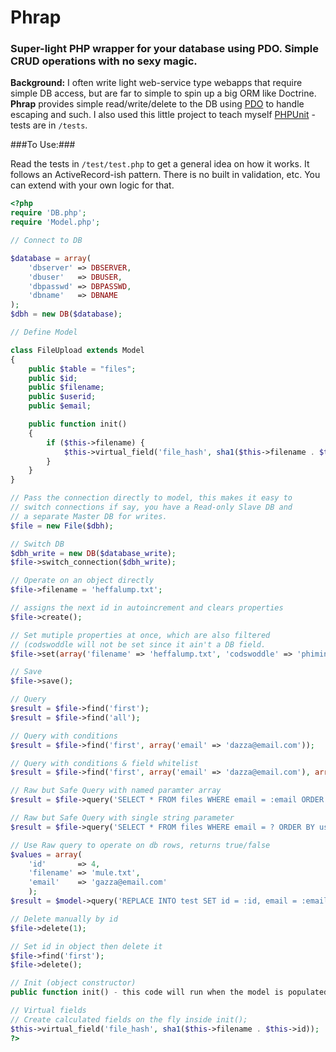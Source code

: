 # Phrap
### Super-light PHP wrapper for your database using PDO. Simple CRUD operations with no sexy magic.

**Background:** I often write light web-service type webapps that require simple DB access, but are far to simple to spin up a big ORM like Doctrine. **Phrap** provides simple read/write/delete to the DB using [PDO](http://us.php.net/manual/en/book.pdo.php) to handle escaping and such. I also used this little project to teach myself [PHPUnit](https://github.com/sebastianbergmann/phpunit/) - tests are in `/tests`.

###To Use:###

Read the tests in `/test/test.php` to get a general idea on how it works. It follows an ActiveRecord-ish pattern. There is no built in validation, etc. You can extend with your own logic for that.

```php
<?php
require 'DB.php';
require 'Model.php';

// Connect to DB

$database = array(
	'dbserver' => DBSERVER,
	'dbuser'   => DBUSER,
	'dbpasswd' => DBPASSWD,
	'dbname'   => DBNAME
);
$dbh = new DB($database);

// Define Model

class FileUpload extends Model
{
    public $table = "files";
    public $id;
    public $filename;
    public $userid;
    public $email;

    public function init()
    {
    	if ($this->filename) {
    		$this->virtual_field('file_hash', sha1($this->filename . $this->id));
    	}
    }
}

// Pass the connection directly to model, this makes it easy to
// switch connections if say, you have a Read-only Slave DB and
// a separate Master DB for writes.
$file = new File($dbh);

// Switch DB
$dbh_write = new DB($database_write);
$file->switch_connection($dbh_write);

// Operate on an object directly
$file->filename = 'heffalump.txt';

// assigns the next id in autoincrement and clears properties
$file->create();

// Set mutiple properties at once, which are also filtered 
// (codswoddle will not be set since it ain't a DB field.
$file->set(array('filename' => 'heffalump.txt', 'codswoddle' => 'phiminster'));

// Save
$file->save();

// Query
$result = $file->find('first');
$result = $file->find('all');

// Query with conditions
$result = $file->find('first', array('email' => 'dazza@email.com'));

// Query with conditions & field whitelist
$result = $file->find('first', array('email' => 'dazza@email.com'), array('id','email'));

// Raw but Safe Query with named paramter array
$result = $file->query('SELECT * FROM files WHERE email = :email ORDER BY userid LIMIT 1', array(':email' => 'dazza@email.com'));

// Raw but Safe Query with single string parameter
$result = $file->query('SELECT * FROM files WHERE email = ? ORDER BY userid LIMIT 1', 'dazza@email.com');

// Use Raw query to operate on db rows, returns true/false
$values = array(
    'id'       => 4,
    'filename' => 'mule.txt',
    'email'    => 'gazza@email.com'
    );
$result = $model->query('REPLACE INTO test SET id = :id, email = :email, filename = :filename', $values, false);

// Delete manually by id
$file->delete(1);

// Set id in object then delete it
$file->find('first');
$file->delete();

// Init (object constructor)
public function init() - this code will run when the model is populated by DB results.

// Virtual fields
// Create calculated fields on the fly inside init();
$this->virtual_field('file_hash', sha1($this->filename . $this->id));
?>
```